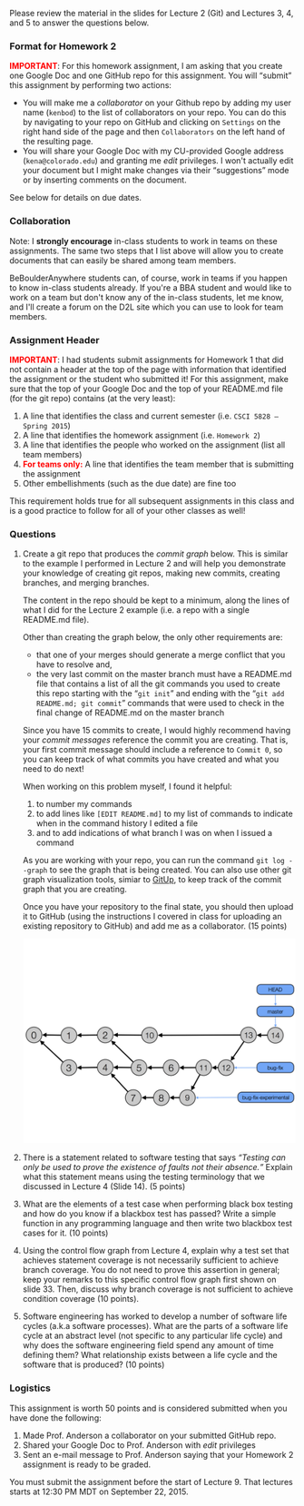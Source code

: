 <p>Please review the material in the slides for Lecture 2 (Git) and Lectures 3, 4, and 5 to answer the questions below.</p>

<h3>Format for Homework 2</h3>

<p><strong style="color: red">IMPORTANT</strong>: For this homework assignment, I am asking that you create one Google Doc and one GitHub repo for this assignment. You will <q>submit</q> this assignment by performing two actions:</p>

<ul>
  <li>You will make me a <em>collaborator</em> on your Github repo by adding my user name (<code>kenbod</code>) to the list of collaborators on your repo. You can do this by navigating to your repo on GitHub and clicking on <code>Settings</code> on the right hand side of the page and then <code>Collaborators</code> on the left hand of the resulting page.</li>
  <li>You will share your Google Doc with my CU-provided Google address (<code>kena@colorado.edu</code>) and granting me <em>edit</em> privileges. I won't actually edit your document but I might make changes via their <q>suggestions</q> mode or by inserting comments on the document.</li>
</ul>

<p>See below for details on due dates.</p>

<h3>Collaboration</h3>

<p>Note: I <strong>strongly encourage</strong> in-class students to work in teams on these assignments. The same two steps that I list above will allow you to create documents that can easily be shared among team members.</p>

<p>BeBoulderAnywhere students can, of course, work in teams if you happen to know in-class students already. If you're a BBA student and would like to work on a team but don't know any of the in-class students, let me know, and I'll create a forum on the D2L site which you can use to look for team members.</p>

<h3>Assignment Header</h3>

<p><strong style="color: red">IMPORTANT</strong>: I had students submit assignments for Homework 1 that did not contain a header at the top of the page with information that identified the assignment or the student who submitted it! For this assignment, make sure that the top of your Google Doc and the top of your README.md file (for the git repo) contains (at the very least):</p>

<ol>
  <li>A line that identifies the class and current semester (i.e. <code>CSCI 5828 &ndash; Spring 2015</code>)</li>
  <li>A line that identifies the homework assignment (i.e. <code>Homework 2</code>)</li>
  <li>A line that identifies the people who worked on the assignment (list all team members)</li>
  <li><strong style="color: red">For teams only:</strong> A line that identifies the team member that is submitting the assignment</li>
  <li>Other embellishments (such as the due date) are fine too</li>
</ol>

<p>This requirement holds true for all subsequent assignments in this class and is a good practice to follow for all of your other classes as well!</p>

<h3>Questions</h3>

<ol>
    <li><p>Create a git repo that produces the <em>commit graph</em> below. This is similar to the example I performed in Lecture 2 and will help you demonstrate your knowledge of creating git repos, making new commits, creating branches, and merging branches.</p>
        <p>The content in the repo should be kept to a minimum, along the lines of what I did for the Lecture 2 example (i.e. a repo with a single README.md file).</p>
        <p>Other than creating the graph below, the only other requirements are:
          <ul>
            <li>that one of your merges should generate a merge conflict that you have to resolve and,</li>
            <li>the very last commit on the master branch must have a README.md file that contains a list of all the git commands you used to create this repo starting with the <q><code>git init</code></q> and ending with the <q><code>git add README.md; git commit</code></q> commands that were used to check in the final change of README.md on the master branch</li>
          </ul>
        </p>
        <p>Since you have 15 commits to create, I would highly recommend having your <em>commit messages</em> reference the commit you are creating. That is, your first commit message should include a reference to <code>Commit 0</code>, so you can keep track of what commits you have created and what you need to do next!</p>
        <p>When working on this problem myself, I found it helpful:
          <ol>
            <li>to number my commands</li>
            <li>to add lines like <code>[EDIT README.md]</code> to my list of commands to indicate when in the command history I edited a file</li>
            <li>and to add indications of what branch I was on when I issued a command</li>
          </ol></p>
        <p>As you are working with your repo, you can run the command <code>git log --graph</code> to see the graph that is being created. You can also use other git graph visualization tools, simiar to <a href="http://gitup.co">GitUp</a>, to keep track of the commit graph that you are creating.</p>
        <p>Once you have your repository to the final state, you should then upload it to GitHub (using the instructions I covered in class for uploading an existing repository to GitHub) and add me as a collaborator. (15 points)</p>
        <p style="text-align: center;"><img src="https://github.com/kenbod/5828_F15_Homework_Assignments/blob/master/images/commit_graph.png"></p>
    </li>
	<li><p>There is a statement related to software testing that says <em><q>Testing can only be used to prove the existence of faults not their absence.</q></em> Explain what this statement means using the testing terminology that we discussed in Lecture 4 (Slide 14). (5 points)</p></li>
	<li><p>What are the elements of a test case when performing black box testing and how do you know if a blackbox test has passed? Write a simple function in any programming language and then write two blackbox test cases for it. (10 points)</p></li>
	<li><p>Using the control flow graph from Lecture 4, explain why a test set that achieves statement coverage is not necessarily sufficient to achieve branch coverage. You do not need to prove this assertion in general; keep your remarks to this specific control flow graph first shown on slide 33. Then, discuss why branch coverage is not sufficient to achieve condition coverage (10 points).</p></li>
	<li><p>Software engineering has worked to develop a number of software life cycles (a.k.a software processes). What are the parts of a software life cycle at an abstract level (not specific to any particular life cycle) and why does the software engineering field spend any amount of time defining them? What relationship exists between a life cycle and the software that is produced? (10 points)</p></li>
</ol>

<h3>Logistics</h3>

<p>This assignment is worth 50 points and is considered submitted when you have done the following:</p>
<ol>
  <li>Made Prof. Anderson a collaborator on your submitted GitHub repo.</li>
  <li>Shared your Google Doc to Prof. Anderson with <em>edit</em> privileges</li>
  <li>Sent an e-mail message to Prof. Anderson saying that your Homework 2 assignment is ready to be graded.</li>
</ol>

<p>You must submit the assignment before the start of Lecture 9. That lectures starts at 12:30 PM MDT on September 22, 2015.</p>
